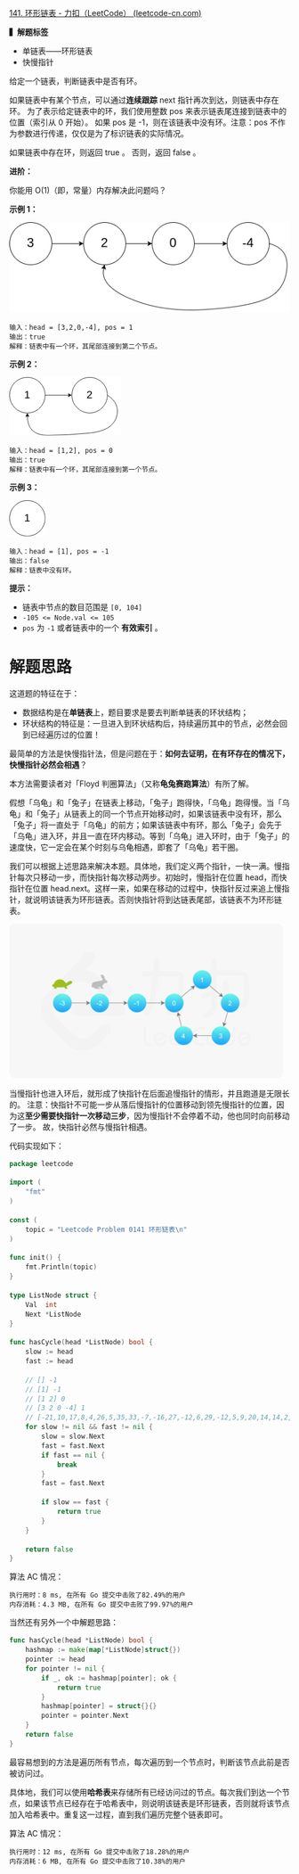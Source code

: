 [141. 环形链表 - 力扣（LeetCode） (leetcode-cn.com)](https://leetcode-cn.com/problems/linked-list-cycle/)

**▍解题标签**

* 单链表——环形链表
* 快慢指针

给定一个链表，判断链表中是否有环。

如果链表中有某个节点，可以通过**连续跟踪** next 指针再次到达，则链表中存在环。 为了表示给定链表中的环，我们使用整数 pos 来表示链表尾连接到链表中的位置（索引从 0 开始）。 如果 pos 是 -1，则在该链表中没有环。注意：pos 不作为参数进行传递，仅仅是为了标识链表的实际情况。

如果链表中存在环，则返回 true 。 否则，返回 false 。

**进阶：**

你能用 O(1)（即，常量）内存解决此问题吗？

**示例 1：**

![img](./Snipaste_2021-09-09_16-29-17.png)

```
输入：head = [3,2,0,-4], pos = 1
输出：true
解释：链表中有一个环，其尾部连接到第二个节点。
```

**示例 2：**

![img](./Snipaste_2021-09-09_16-30-31.png)

```
输入：head = [1,2], pos = 0
输出：true
解释：链表中有一个环，其尾部连接到第一个节点。
```

**示例 3：**

![img](./Snipaste_2021-09-09_16-31-46.png)

```
输入：head = [1], pos = -1
输出：false
解释：链表中没有环。
```

**提示：**

- 链表中节点的数目范围是 `[0, 104]`
- `-105 <= Node.val <= 105`
- `pos` 为 `-1` 或者链表中的一个 **有效索引** 。

# 解题思路

这道题的特征在于：

* 数据结构是在**单链表**上，题目要求是要去判断单链表的环状结构；
* 环状结构的特征是：一旦进入到环状结构后，持续遍历其中的节点，必然会回到已经遍历过的位置！

最简单的方法是快慢指针法，但是问题在于：**如何去证明，在有环存在的情况下，快慢指针必然会相遇**？

本方法需要读者对「Floyd 判圈算法」（又称**龟兔赛跑算法**）有所了解。

假想「乌龟」和「兔子」在链表上移动，「兔子」跑得快，「乌龟」跑得慢。当「乌龟」和「兔子」从链表上的同一个节点开始移动时，如果该链表中没有环，那么「兔子」将一直处于「乌龟」的前方；如果该链表中有环，那么「兔子」会先于「乌龟」进入环，并且一直在环内移动。等到「乌龟」进入环时，由于「兔子」的速度快，它一定会在某个时刻与乌龟相遇，即套了「乌龟」若干圈。

我们可以根据上述思路来解决本题。具体地，我们定义两个指针，一快一满。慢指针每次只移动一步，而快指针每次移动两步。初始时，慢指针在位置 head，而快指针在位置 head.next。这样一来，如果在移动的过程中，快指针反过来追上慢指针，就说明该链表为环形链表。否则快指针将到达链表尾部，该链表不为环形链表。

<img src="./Snipaste_2021-09-10_09-12-36.png" style="zoom:48%;" />

当慢指针也进入环后，就形成了快指针在后面追慢指针的情形，并且跑道是无限长的。 注意：快指针不可能一步从落后慢指针的位置移动到领先慢指针的位置，因为这**至少需要快指针一次移动三步**，因为慢指针不会停着不动，他也同时向前移动了一步。 故，快指针必然与慢指针相遇。

代码实现如下：

~~~go
package leetcode

import (
	"fmt"
)

const (
	topic = "Leetcode Problem 0141 环形链表\n"
)

func init() {
	fmt.Println(topic)
}

type ListNode struct {
	Val  int
	Next *ListNode
}

func hasCycle(head *ListNode) bool {
	slow := head
	fast := head

	// [] -1
	// [1] -1
	// [1 2] 0
	// [3 2 0 -4] 1
	// [-21,10,17,8,4,26,5,35,33,-7,-16,27,-12,6,29,-12,5,9,20,14,14,2,13,-24,21,23,-21,5] -1
	for slow != nil && fast != nil {
		slow = slow.Next
		fast = fast.Next
		if fast == nil {
			break
		}
		fast = fast.Next

		if slow == fast {
			return true
		}
	}

	return false
}
~~~

算法 AC 情况：

~~~
执行用时：8 ms, 在所有 Go 提交中击败了82.49%的用户
内存消耗：4.3 MB, 在所有 Go 提交中击败了99.97%的用户
~~~

当然还有另外一个中解题思路：

~~~go
func hasCycle(head *ListNode) bool {
	hashmap := make(map[*ListNode]struct{})
	pointer := head
	for pointer != nil {
		if _, ok := hashmap[pointer]; ok {
			return true
		}
		hashmap[pointer] = struct{}{}
		pointer = pointer.Next
	}
	return false
}
~~~

最容易想到的方法是遍历所有节点，每次遍历到一个节点时，判断该节点此前是否被访问过。

具体地，我们可以使用**哈希表**来存储所有已经访问过的节点。每次我们到达一个节点，如果该节点已经存在于哈希表中，则说明该链表是环形链表，否则就将该节点加入哈希表中。重复这一过程，直到我们遍历完整个链表即可。

算法 AC 情况：

~~~
执行用时：12 ms, 在所有 Go 提交中击败了18.28%的用户
内存消耗：6 MB, 在所有 Go 提交中击败了10.38%的用户
~~~

